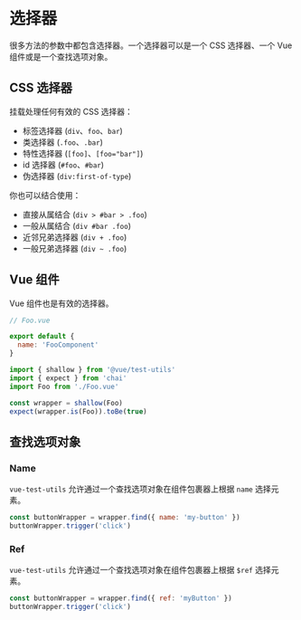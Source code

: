 # 选择器

很多方法的参数中都包含选择器。一个选择器可以是一个 CSS 选择器、一个 Vue 组件或是一个查找选项对象。

## CSS 选择器

挂载处理任何有效的 CSS 选择器：

- 标签选择器 (`div`、`foo`、`bar`)
- 类选择器 (`.foo`、`.bar`)
- 特性选择器 (`[foo]`、`[foo="bar"]`)
- id 选择器 (`#foo`、`#bar`)
- 伪选择器 (`div:first-of-type`)

你也可以结合使用：

- 直接从属结合 (`div > #bar > .foo`)
- 一般从属结合 (`div #bar .foo`)
- 近邻兄弟选择器 (`div + .foo`)
- 一般兄弟选择器 (`div ~ .foo`)

## Vue 组件

Vue 组件也是有效的选择器。

```js
// Foo.vue

export default {
  name: 'FooComponent'
}
```

```js
import { shallow } from '@vue/test-utils'
import { expect } from 'chai'
import Foo from './Foo.vue'

const wrapper = shallow(Foo)
expect(wrapper.is(Foo)).toBe(true)
```

## 查找选项对象

### Name

`vue-test-utils` 允许通过一个查找选项对象在组件包裹器上根据 `name` 选择元素。


```js
const buttonWrapper = wrapper.find({ name: 'my-button' })
buttonWrapper.trigger('click')
```

### Ref

`vue-test-utils` 允许通过一个查找选项对象在组件包裹器上根据 `$ref` 选择元素。

```js
const buttonWrapper = wrapper.find({ ref: 'myButton' })
buttonWrapper.trigger('click')
```
